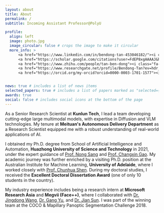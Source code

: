 ```yaml
---
layout: about
title: About
permalink: /
subtitle: Incoming Assistant Professor@PolyU

profile:
  align: left
  image: photo.jpg
  image_circular: false # crops the image to make it circular
  more_info: >
      <a href="https://www.linkedin.com/in/bendong-tan-453046182/"><i class="fa-brands fa-linkedin fa-2x"></i></a>
      <a href="https://scholar.google.com/citations?user=FdEP8xgAAAAJ&hl=en"><i class="ai ai-google-scholar-square ai-2x"></i></a>
      <a href="https://www.zhihu.com/people/tan-ben-dong"><i class="fa-brands fa-zhihu fa-2x"></i></a>
      <a href="https://www.researchgate.net/profile/Bendong-Tan?ev=hdr_xprf"><i class="fa-brands fa-researchgate fa-2x"></i></a>
      <a href="https://orcid.org/my-orcid?orcid=0000-0003-1701-1577"><i class="fa-brands fa-orcid fa-2x"></i></a>


news: true # includes a list of news items
selected_papers: true # includes a list of papers marked as "selected={true}"
awards: true
social: false # includes social icons at the bottom of the page
---
```


As a Senior Research Scientist at **Kunlun Tech**, I lead a team developing cutting-edge large multimodal models, with expertise in Diffusion and VLM technologies. My tenure at **Meituan's Autonomous Delivery Department** as a Research Scientist equipped me with a robust understanding of real-world applications of AI.

I obtained my Ph.D. degree from School of Artificial Intelligence and Automation, **Huazhong University of Science and Technology** in 2021, under the expert guidance of [Prof. Nong Sang](https://scholar.google.com/citations?user=ky_ZowEAAAAJ&hl=zh-CN) and [Prof. Changxin Gao](https://scholar.google.com/citations?user=4tku-lwAAAAJ&hl=zh-CN). My academic journey was further enriched by a visiting Ph.D. position at the Australian Institute for Machine Learning, **University of Adelaide**, where I worked closely with [Prof. Chunhua Shen](https://scholar.google.com/citations?user=Ljk2BvIAAAAJ&hl=zh-CN). During my doctoral studies, I received the **Excellent Doctoral Dissertation Award** (one of only 10 students in the country).

My industry experience includes being a research intern at **Microsoft Research Asia** and **Megvii (Face++)**, where I collaborated with [Dr. Jingdong Wang](https://jingdongwang2017.github.io/), [Dr. Gang Yu](https://www.skicyyu.org/), and [Dr. Jian Sun](https://scholar.google.com/citations?user=ALVSZAYAAAAJ&hl=en). I was part of the winning team at the COCO & Mapillary Panoptic Segmentation Challenge 2018.

